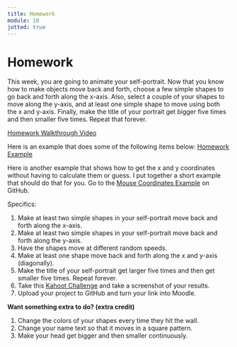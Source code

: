 ```yaml
---
title: Homework
module: 10
jotted: true
---
```


# Homework

This week, you are going to animate your self-portrait.  Now that you know how to make objects move back and forth, choose a few simple shapes to go back and forth along the x-axis.  Also, select a couple of your shapes to move along the y-axis, and at least one simple shape to move using both the x and y-axis.  Finally, make the title of your portrait get bigger five times and then smaller five times.  Repeat that forever.

<p><a href="//youtu.be/Xy1Cww1FFQI" data-lity>Homework Walkthrough Video</a></p>

Here is an example that does some of the following items below:
<a href="https://github.com/Montana-Media-Arts/120_CreativeCoding1-Fall2022-Samples/tree/main/Homework%2010" target="_blank">Homework Example</a>

Here is another example that shows how to get the x and y coordinates without having to calculate them or guess.  I put together a short example that should do that for you.  Go to the <a href="https://github.com/Montana-Media-Arts/120_CreativeCoding1-Fall2022-Samples/tree/main/Mouse-Coordinates-Example" target="_blank">Mouse Coordinates Example</a> on GitHub.

Specifics:

1. Make at least two simple shapes in your self-portrait move back and forth along the x-axis.
2. Make at least two simple shapes in your self-portrait move back and forth along the y-axis.
3. Have the shapes move at different random speeds.
4. Make at least one shape move back and forth along the x and y-axis (diagonally).
5. Make the title of your self-portrait get larger five times and then get smaller five times. Repeat forever.
6. Take this <a href="https://kahoot.it/challenge/06032387?challenge-id=84387498-97d5-4d82-ae4e-eabb1c94cf58_1666038389300" target="_blank">Kahoot Challenge</a> and take a screenshot of your results.
7. Upload your project to GitHub and turn your link into Moodle.

**Want something extra to do? (extra credit)**

1. Change the colors of your shapes every time they hit the wall.
2. Change your name text so that it moves in a square pattern.
3. Make your head get bigger and then smaller continuously.
